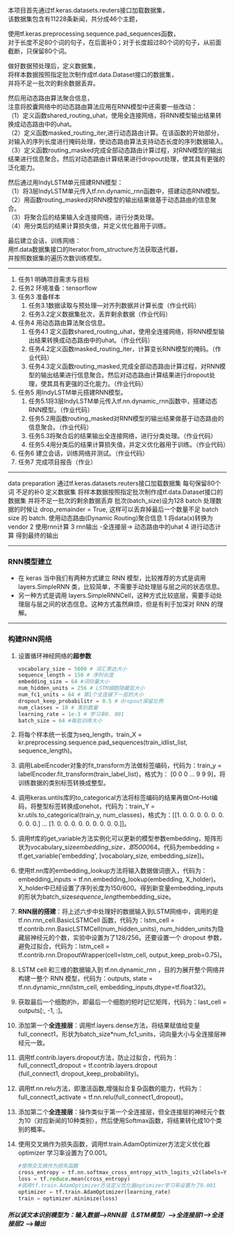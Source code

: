 本项目首先通过tf.keras.datasets.reuters接口加载数据集，<br>
该数据集包含有11228条新闻，共分成46个主题，

使用tf.keras.preprocessing.sequence.pad_sequences函数，<br>
对于长度不足80个词的句子，在后面补0；对于长度超过80个词的句子，从前面截断，只保留80个词。

做好数据预处理后，定义数据集，<br>
将样本数据按照指定批次制作成tf.data.Dataset接口的数据集，<br>
并将不足一批次的剩余数据丢弃。

然后用动态路由算法聚合信息，<br>
注意将胶囊网络中的动态路由算法应用在RNN模型中还需要一些改动：<br>
（1）定义函数shared_routing_uhat，使用全连接网络，将RNN模型输出结果转换成动态路由中的uhat。<br>
（2）定义函数masked_routing_iter,进行动态路由计算。在该函数的开始部分，对输入的序列长度进行掩码处理，使动态路由算法支持动态长度的序列数据输入。<br>
（3）定义函数routing_masked完成全部动态路由计算过程，对RNN模型的输出结果进行信息聚合。然后对动态路由计算结果进行dropout处理，使其具有更强的泛化能力。

然后通过用IndyLSTM单元搭建RNN模型：<br>
（1）将3层IndyLSTM单元传入tf.nn.dynamic_rnn函数中，搭建动态RNN模型。<br>
（2）用函数routing_masked对RNN模型的输出结果做基于动态路由的信息聚合。<br>
（3）将聚合后的结果输入全连接网络，进行分类处理。<br>
（4）用分类后的结果计算损失值，并定义优化器用于训练。

最后建立会话，训练网络：<br>
用tf.data数据集接口的Iterator.from_structure方法获取迭代器，<br>
并按照数据集的遍历次数训练模型。

---

1. 任务1 明确项目需求与目标
1. 任务2 环境准备：tensorflow
1. 任务3 准备样本
    1. 任务3.1数据读取与预处理—对齐列数据并计算长度（作业代码）
    1. 任务3.2定义数据集批次，丢弃剩余数据（作业代码）
1. 任务4 用动态路由算法聚合信息。
    1. 任务4.1 定义函数shared_routing_uhat，使用全连接网络，将RNN模型输出结果转换成动态路由中的uhat。（作业代码）
    1. 任务4.2定义函数masked_routing_iter，计算变长RNN模型的掩码。（作业代码）
    1. 任务4.3定义函数routing_masked,完成全部动态路由计算过程，对RNN模型的输出结果进行信息聚合。然后对动态路由计算结果进行dropout处理，使其具有更强的泛化能力。（作业代码）
1. 任务5 用IndyLSTM单元搭建RNN模型。
    1. 任务5.1将3层IndyLSTM单元传入tf.nn.dynamic_rnn函数中，搭建动态RNN模型。（作业代码）
    1. 任务5.2用函数routing_masked对RNN模型的输出结果做基于动态路由的信息聚合。（作业代码）
    1. 任务5.3将聚合后的结果输出全连接网络，进行分类处理。（作业代码）
    1. 任务5.4用分类后的结果计算损失值，并定义优化器用于训练。（作业代码）
1. 任务6 建立会话，训练网络并测试。（作业代码）
1. 任务7 完成项目报告（作业）

---

data preparation
通过tf.keras.datasets.reuters接口加载数据集
每句保留80个词 不足的补0
定义数据集
将样本数据按照指定批次制作成tf.data.Dataset接口的数据集
并将不足一批次的剩余数据丢弃
批次(batch_size)设为128
batch 处理数据的时候让 drop_remainder = True, 这样可以丢弃掉最后一个数量不足 batch size 的 batch.
使用动态路由(Dynamic Routing)聚合信息
1 将data(x)转换为vendor
2 使用rnn计算
3 rnn输出 -全连接层-> 动态路由中的uhat
4 进行动态计算 得到最终的输出

---

### RNN模型建立
- 在 keras 当中我们有两种方式建立 RNN 模型，比较推荐的方式是调用 layers.SimpleRNN 类，比较简单，不需要手动处理层与层之间的状态信息。
- 另一种方式是调用 layers.SimpleRNNCell，这种方式比较底层，需要手动处理层与层之间的状态信息。这种方式虽然麻烦，但是有利于加深对 RNN 的理解。

---

### 构建RNN网络
1. 设置循环神经网络的**超参数**<br>

   ```python
   vocabolary_size = 5000 # 词汇表达大小
   sequence_length = 150 # 序列长度
   embedding_size = 64 #词向量大小
   num_hidden_units = 256 # LSTM细胞隐藏层大小
   num_fc1_units = 64 # 第1个全连接下一层的大小
   dropout_keep_probabilitr = 0.5 # dropout保留比例
   num_classes = 10 # 类别数量
   learning_rate = 1e-3 # 学习率0. 001
   batch_size = 64 #每批训练大小
   ```

1. 将每个样本统一长度为seq_length，train_X = kr.preprocessing.sequence.pad_sequences(train_idlist_list, sequence_length)。

1. 调用LabelEncoder对象的fit_transform方法做标签编码，代码为：train_y = labelEncoder.fit_transform(train_label_list)，格式为： [0 0 0 ... 9 9 9]，将训练数据的类别标签转换成整型。

1. 调用keras.untils库的to_categorical方法将标签编码的结果再做Ont-Hot编码，将整型标签转换成onehot，代码为：train_Y = kr.utils.to_categorical(train_y, num_classes)，格式为：[[1. 0. 0. 0. 0. 0. 0. 0. 0. 0.] … [1. 0. 0. 0. 0. 0. 0. 0. 0. 0.]]。

1. 调用tf库的get_variable方法实例化可以更新的模型参数embedding，矩阵形状为vocabulary_size*embedding_size，即5000*64。代码为embedding = tf.get_variable('embedding', [vocabolary_size, embedding_size])。

1. 使用tf.nn库的embedding_lookup方法将输入数据做词嵌入，代码为：embedding_inputs = tf.nn.embedding_lookup(embedding, X_holder)。X_holder中已经设置了序列长度为150/600。得到新变量embedding_inputs的形状为batch_size*sequence_length*embedding_size。

1. **RNN层的搭建**：将上述六步中处理好的数据输入到LSTM网络中，调用的是tf.nn.rnn_cell.BasicLSTMCell 函数，代码为：lstm_cell = tf.contrib.rnn.BasicLSTMCell(num_hidden_units), num_hidden_units为隐藏层神经元的个数，实验中设置为了128/256。还要设置一个 dropout 参数，避免过拟合，代码为：lstm_cell = tf.contrib.rnn.DropoutWrapper(cell=lstm_cell, output_keep_prob=0.75)。

1. LSTM cell 和三维的数据输入到 tf.nn.dynamic_rnn ，目的为展开整个网络并构建一整个 RNN 模型，代码为：outputs, state = tf.nn.dynamic_rnn(lstm_cell, embedding_inputs,dtype=tf.float32)。

1. 获取最后一个细胞的h，即最后一个细胞的短时记忆矩阵，代码为：last_cell = outputs[:, -1, :]。

1. 添加第一个**全连接层**：调用tf.layers.dense方法，将结果赋值给变量full_connect1，形状为batch_size*num_fc1_units，词向量大小与全连接层神经元一致。

1. 调用tf.contrib.layers.dropout方法，防止过拟合，代码为：full_connect1_dropout = tf.contrib.layers.dropout<br>
(full_connect1, dropout_keep_probability)。

1. 调用tf.nn.relu方法，即激活函数,增强拟合复杂函数的能力，代码为：full_connect1_activate = tf.nn.relu(full_connect1_dropout)。

1. 添加第二个**全连接层**：操作类似于第一个全连接层，但全连接层的神经元个数为10（对应新闻的10种类别），然后使用Softmax函数，将结果转化成10个类别的概率。

1. 使用交叉熵作为损失函数，调用tf.train.AdamOptimizer方法定义优化器optimizer  学习率设置为了0.001。
    ```python
    #使用交叉熵作为损失函数
    cross_entropy = tf.nn.softmax_cross_entropy_with_logits_v2(labels=Y_holder, logits=full_connect2)
    loss = tf.reduce.mean(cross_entropy)
    #调用tf.train.AdamOptimizer方法定义优化器optimizer学习率设置为了0.001
    optimizer = tf.train.AdamOptimizer(learning_rate)
    train = optimizer.minimize(loss)
    ```
##### 所以该文本识别模型为：输入数据-->RNN层（LSTM模型）-->全连接层1-->全连接层2 -->输出

